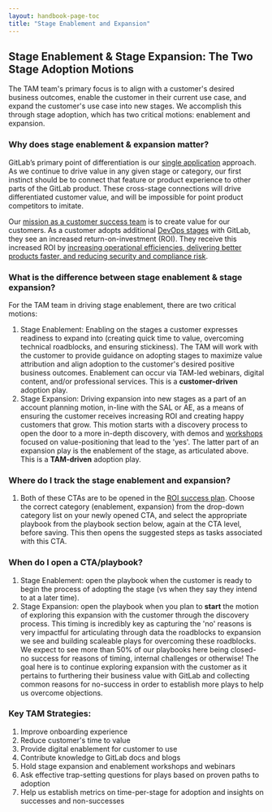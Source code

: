 ```yaml
---
layout: handbook-page-toc
title: "Stage Enablement and Expansion"
---
```


## Stage Enablement & Stage Expansion: The Two Stage Adoption Motions

The TAM team's primary focus is to align with a customer's desired business outcomes, enable the customer in their current use case, and expand the customer's use case into new stages. We accomplish this through stage adoption, which has two critical motions: enablement and expansion.

### Why does stage enablement & expansion matter?

GitLab’s primary point of differentiation is our [single application](/handbook/product/single-application/) approach. As we continue to drive value in any given stage or category, our first instinct should be to connect that feature or product experience to other parts of the GitLab product. These cross-stage connections will drive differentiated customer value, and will be impossible for point product competitors to imitate.  

Our [mission as a customer success team](/handbook/customer-success/#mission-statement) is to create value for our customers. As a customer adopts additional [DevOps stages](/stages-devops-lifecycle/) with GitLab, they see an increased return-on-investment (ROI). They receive this increased ROI by [increasing operational efficiencies, delivering better products faster, and reducing security and compliance risk](/handbook/sales/command-of-the-message/#customer-value-drivers).

### What is the difference between stage enablement & stage expansion?

For the TAM team in driving stage enablement, there are two critical motions:
1. Stage Enablement: Enabling on the stages a customer expresses readiness to expand into (creating quick time to value, overcoming technical roadblocks, and ensuring stickiness). The TAM will work with the customer to provide guidance on adopting stages to maximize value attribution and align adoption to the customer's desired positive business outcomes. Enablement can occur via TAM-led webinars, digital content, and/or professional services. This is a **customer-driven** adoption play.
1. Stage Expansion: Driving expansion into new stages as a part of an account planning motion, in-line with the SAL or AE, as a means of ensuring the customer receives increasing ROI and creating happy customers that grow. This motion starts with a discovery process to open the door to a more in-depth discovery, with demos and [workshops](/handbook/customer-success/#customer-workshops) focused on value-positioning that lead to the 'yes'. The latter part of an expansion play is the enablement of the stage, as articulated above. This is a **TAM-driven** adoption play.

### Where do I track the stage enablement and expansion?

1. Both of these CTAs are to be opened in the [ROI success plan](/handbook/customer-success/tam/success-plans/#roi-success-plan).  Choose the correct category (enablement, expansion) from the drop-down category list on your newly opened CTA, and select the appropriate playbook from the playbook section below, again at the CTA level, before saving. This then opens the suggested steps as tasks associated with this CTA.


### When do I open a CTA/playbook?

1. Stage Enablement: open the playbook when the customer is ready to begin the process of adopting the stage (vs when they say they intend to at a later time).
1. Stage Expansion: open the playbook when you plan to **start** the motion of exploring this expansion with the customer through the discovery process. This timing is incredibly key as capturing the 'no' reasons is very impactful for articulating through data the roadblocks to expansion we see and building scaleable plays for overcoming these roadblocks.  We expect to see more than 50% of our playbooks here being closed-no success for reasons of timing, internal challenges or otherwise!  The goal here is to continue exploring expansion with the customer as it pertains to furthering their business value with GitLab and collecting common reasons for no-success in order to establish more plays to help us overcome objections. 

### Key TAM Strategies:

1. Improve onboarding experience
1. Reduce customer's time to value
1. Provide digital enablement for customer to use
1. Contribute knowledge to GitLab docs and blogs
1. Hold stage expansion and enablement workshops and webinars
1. Ask effective trap-setting questions for plays based on proven paths to adoption
1. Help us establish metrics on time-per-stage for adoption and insights on successes and non-successes
